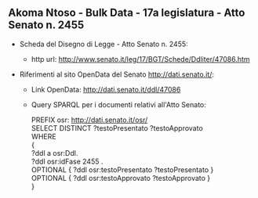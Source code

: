 ## Akoma Ntoso - Bulk Data - 17a legislatura - Atto Senato n. 2455 ##

* Scheda del Disegno di Legge - Atto Senato n. 2455:
	* http url: http://www.senato.it/leg/17/BGT/Schede/Ddliter/47086.htm

* Riferimenti al sito OpenData del Senato http://dati.senato.it/:
	* Link OpenData: http://dati.senato.it/ddl/47086
	* Query SPARQL per i documenti relativi all'Atto Senato:

        PREFIX osr: <http://dati.senato.it/osr/>  
		SELECT DISTINCT ?testoPresentato ?testoApprovato  
		WHERE  
		{  
		    ?ddl a osr:Ddl.  
		    ?ddl osr:idFase 2455 .  
		    OPTIONAL { ?ddl osr:testoPresentato ?testoPresentato }  
		    OPTIONAL { ?ddl osr:testoApprovato ?testoApprovato }  
		}
		